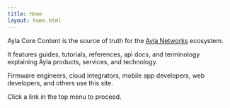 ```yaml
---
title: Home
layout: home.html
---
```


Ayla Core Content is the source of truth for the [Ayla Networks](https://www.aylanetworks.com/) ecosystem. 

It features guides, tutorials, references, api docs, and terminology explaining Ayla products, services, and technology.

Firmware engineers, cloud integrators, mobile app developers, web developers, and others use this site.

Click a link in the top menu to proceed.